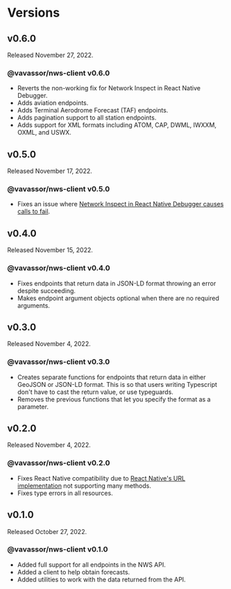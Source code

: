 # Versions

## v0.6.0

Released November 27, 2022.

### @vavassor/nws-client v0.6.0

- Reverts the non-working fix for Network Inspect in React Native Debugger.
- Adds aviation endpoints.
- Adds Terminal Aerodrome Forecast (TAF) endpoints.
- Adds pagination support to all station endpoints.
- Adds support for XML formats including ATOM, CAP, DWML, IWXXM, OXML, and USWX.

## v0.5.0

Released November 17, 2022.

### @vavassor/nws-client v0.5.0

- Fixes an issue where [Network Inspect in React Native Debugger causes calls to fail](https://github.com/lquixada/cross-fetch/issues/71).

## v0.4.0

Released November 15, 2022.

### @vavassor/nws-client v0.4.0

- Fixes endpoints that return data in JSON-LD format throwing an error despite succeeding.
- Makes endpoint argument objects optional when there are no required arguments.

## v0.3.0

Released November 4, 2022.

### @vavassor/nws-client v0.3.0

- Creates separate functions for endpoints that return data in either GeoJSON or JSON-LD format. This is so that users writing Typescript don't have to cast the return value, or use typeguards.
- Removes the previous functions that let you specify the format as a parameter.

## v0.2.0

Released November 4, 2022.

### @vavassor/nws-client v0.2.0

- Fixes React Native compatibility due to [React Native's URL implementation](https://github.com/facebook/react-native/blob/44f3234d1f4d21f779f2dfb3b9dbe16249e7c9d2/Libraries/Blob/URL.js) not supporting many methods.
- Fixes type errors in all resources.

## v0.1.0

Released October 27, 2022.

### @vavassor/nws-client v0.1.0

- Added full support for all endpoints in the NWS API.
- Added a client to help obtain forecasts.
- Added utilities to work with the data returned from the API.
